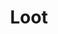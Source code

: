---
layout: song
redirect_from: /Home/Song/21
id: 21
title: Loot
artist: Kraedt
genre: Glitch Hop
image: Treasure EP.jpg
buy-able: true
downloadable: true
yt-id: yzgaQ5UGFTI
itunes: https://itunes.apple.com/us/album/treasure-ep/id1192196861
beatport:
gplay: https://play.google.com/store/music/album/Kraedt_Treasure_EP?id=Bxl7gttnlkr4tf52qryaprf2cde
amazon: http://goo.gl/4OeFhE
spotify: https://open.spotify.com/album/3H4fAVBeAzXlx2wDMDNRC4
license: 1
---
